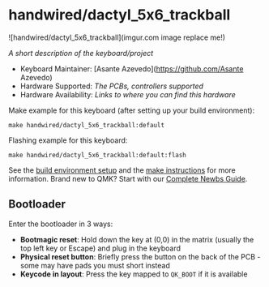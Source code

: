 # handwired/dactyl_5x6_trackball

![handwired/dactyl_5x6_trackball](imgur.com image replace me!)

*A short description of the keyboard/project*

* Keyboard Maintainer: [Asante Azevedo](https://github.com/Asante Azevedo)
* Hardware Supported: *The PCBs, controllers supported*
* Hardware Availability: *Links to where you can find this hardware*

Make example for this keyboard (after setting up your build environment):

    make handwired/dactyl_5x6_trackball:default

Flashing example for this keyboard:

    make handwired/dactyl_5x6_trackball:default:flash

See the [build environment setup](https://docs.qmk.fm/#/getting_started_build_tools) and the [make instructions](https://docs.qmk.fm/#/getting_started_make_guide) for more information. Brand new to QMK? Start with our [Complete Newbs Guide](https://docs.qmk.fm/#/newbs).

## Bootloader

Enter the bootloader in 3 ways:

* **Bootmagic reset**: Hold down the key at (0,0) in the matrix (usually the top left key or Escape) and plug in the keyboard
* **Physical reset button**: Briefly press the button on the back of the PCB - some may have pads you must short instead
* **Keycode in layout**: Press the key mapped to `QK_BOOT` if it is available
